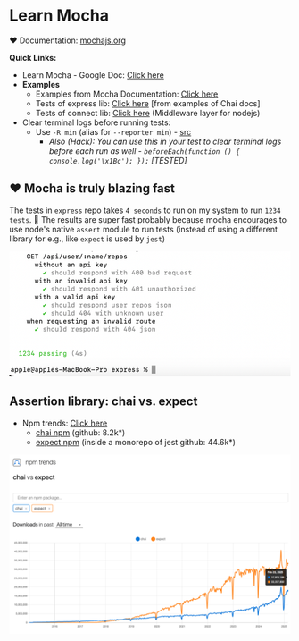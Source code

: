 # Learn Mocha

❤️ Documentation: [mochajs.org](https://mochajs.org)

**Quick Links:**

- Learn Mocha - Google Doc: [Click here](https://docs.google.com/document/d/19lJnR9d93wplsKpdd7pfqqXUgKTWL2HZNYyo64mkFSE/edit?tab=t.0)
- **Examples**
  - Examples from Mocha Documentation: [Click here](https://mochajs.org/#examples)
  - Tests of express lib: [Click here](https://github.com/expressjs/express/tree/master/test) [from examples of Chai docs]
  - Tests of connect lib: [Click here](https://github.com/senchalabs/connect/tree/master/test) (Middleware layer for nodejs)
- Clear terminal logs before running tests:
  - Use `-R min` (alias for `--reporter min`) - [src](https://mochajs.org/#min)
    - _Also (Hack): You can use this in your test to clear terminal logs before each run as well - `beforeEach(function () { console.log('\x1Bc'); });` [TESTED]_

## ❤ Mocha is truly blazing fast

The tests in `express` repo takes `4 seconds` to run on my system to run `1234 tests`. 🎉 The results are super fast probably because mocha encourages to use node's native `assert` module to run tests (instead of using a different library for e.g., like `expect` is used by `jest`)

![alt text](./screenshots/1.png)

## Assertion library: chai vs. expect

- Npm trends: [Click here](https://npmtrends.com/chai-vs-expect)
  - [chai npm](https://www.npmjs.com/package/chai) (github: 8.2k\*)
  - [expect npm](https://www.npmjs.com/package/expect) (inside a monorepo of jest github: 44.6k\*)

![alt text](./screenshots/2.png)
